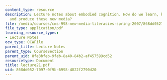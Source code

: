 ```yaml
---
content_type: resource
description: Lecture notes about embodied cognition. How do we learn, know, interpret
  and produce these new media?
file: /media/courses/cms-998-new-media-literacies-spring-2007/868dd05270970f9b69984822f2790d20_lecture21.pdf
file_type: application/pdf
learning_resource_types:
- Lecture Notes
ocw_type: OCWFile
parent_title: Lecture Notes
parent_type: CourseSection
parent_uid: 8fe3bfeb-9feb-8a40-84b2-af457599cd52
resourcetype: Document
title: lecture21.pdf
uid: 868dd052-7097-0f9b-6998-4822f2790d20
---
```

